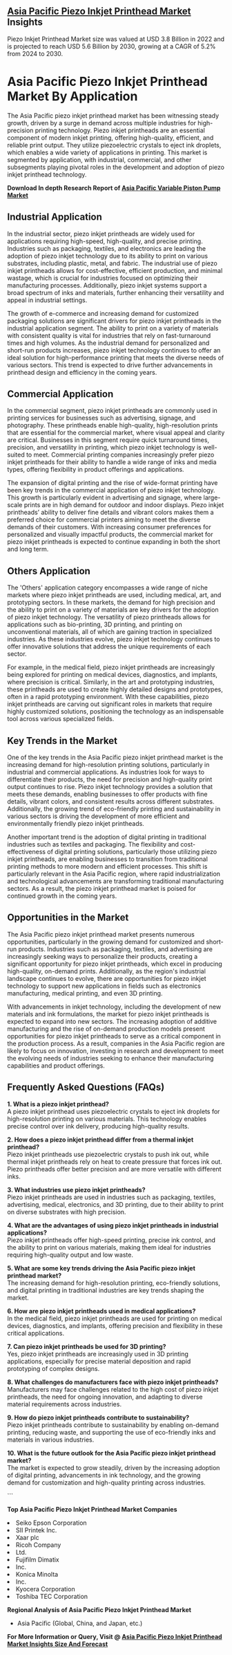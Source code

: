 <h2><a href="https://www.verifiedmarketreports.com/download-sample/?rid=364848&amp;utm_source=Github-Feb&amp;utm_medium=219" target="_blank">Asia Pacific Piezo Inkjet Printhead Market</a> Insights</h2><p>Piezo Inkjet Printhead Market size was valued at USD 3.8 Billion in 2022 and is projected to reach USD 5.6 Billion by 2030, growing at a CAGR of 5.2% from 2024 to 2030.</p><p><h1>Asia Pacific Piezo Inkjet Printhead Market By Application</h1> <p>The Asia Pacific piezo inkjet printhead market has been witnessing steady growth, driven by a surge in demand across multiple industries for high-precision printing technology. Piezo inkjet printheads are an essential component of modern inkjet printing, offering high-quality, efficient, and reliable print output. They utilize piezoelectric crystals to eject ink droplets, which enables a wide variety of applications in printing. This market is segmented by application, with industrial, commercial, and other subsegments playing pivotal roles in the development and adoption of piezo inkjet printhead technology. <p><strong>Download In depth Research Report of <a href="https://www.verifiedmarketreports.com/download-sample/?rid=236118&amp;utm_source=Pulse-Dec&amp;utm_medium=219" target="_blank">Asia Pacific Variable Piston Pump Market</a></strong></p></p> <h2>Industrial Application</h2> <p>In the industrial sector, piezo inkjet printheads are widely used for applications requiring high-speed, high-quality, and precise printing. Industries such as packaging, textiles, and electronics are leading the adoption of piezo inkjet technology due to its ability to print on various substrates, including plastic, metal, and fabric. The industrial use of piezo inkjet printheads allows for cost-effective, efficient production, and minimal wastage, which is crucial for industries focused on optimizing their manufacturing processes. Additionally, piezo inkjet systems support a broad spectrum of inks and materials, further enhancing their versatility and appeal in industrial settings.</p> <p>The growth of e-commerce and increasing demand for customized packaging solutions are significant drivers for piezo inkjet printheads in the industrial application segment. The ability to print on a variety of materials with consistent quality is vital for industries that rely on fast-turnaround times and high volumes. As the industrial demand for personalized and short-run products increases, piezo inkjet technology continues to offer an ideal solution for high-performance printing that meets the diverse needs of various sectors. This trend is expected to drive further advancements in printhead design and efficiency in the coming years.</p> <h2>Commercial Application</h2> <p>In the commercial segment, piezo inkjet printheads are commonly used in printing services for businesses such as advertising, signage, and photography. These printheads enable high-quality, high-resolution prints that are essential for the commercial market, where visual appeal and clarity are critical. Businesses in this segment require quick turnaround times, precision, and versatility in printing, which piezo inkjet technology is well-suited to meet. Commercial printing companies increasingly prefer piezo inkjet printheads for their ability to handle a wide range of inks and media types, offering flexibility in product offerings and applications.</p> <p>The expansion of digital printing and the rise of wide-format printing have been key trends in the commercial application of piezo inkjet technology. This growth is particularly evident in advertising and signage, where large-scale prints are in high demand for outdoor and indoor displays. Piezo inkjet printheads’ ability to deliver fine details and vibrant colors makes them a preferred choice for commercial printers aiming to meet the diverse demands of their customers. With increasing consumer preferences for personalized and visually impactful products, the commercial market for piezo inkjet printheads is expected to continue expanding in both the short and long term.</p> <h2>Others Application</h2> <p>The 'Others' application category encompasses a wide range of niche markets where piezo inkjet printheads are used, including medical, art, and prototyping sectors. In these markets, the demand for high precision and the ability to print on a variety of materials are key drivers for the adoption of piezo inkjet technology. The versatility of piezo printheads allows for applications such as bio-printing, 3D printing, and printing on unconventional materials, all of which are gaining traction in specialized industries. As these industries evolve, piezo inkjet technology continues to offer innovative solutions that address the unique requirements of each sector.</p> <p>For example, in the medical field, piezo inkjet printheads are increasingly being explored for printing on medical devices, diagnostics, and implants, where precision is critical. Similarly, in the art and prototyping industries, these printheads are used to create highly detailed designs and prototypes, often in a rapid prototyping environment. With these capabilities, piezo inkjet printheads are carving out significant roles in markets that require highly customized solutions, positioning the technology as an indispensable tool across various specialized fields.</p> <h2>Key Trends in the Market</h2> <p>One of the key trends in the Asia Pacific piezo inkjet printhead market is the increasing demand for high-resolution printing solutions, particularly in industrial and commercial applications. As industries look for ways to differentiate their products, the need for precision and high-quality print output continues to rise. Piezo inkjet technology provides a solution that meets these demands, enabling businesses to offer products with fine details, vibrant colors, and consistent results across different substrates. Additionally, the growing trend of eco-friendly printing and sustainability in various sectors is driving the development of more efficient and environmentally friendly piezo inkjet printheads.</p> <p>Another important trend is the adoption of digital printing in traditional industries such as textiles and packaging. The flexibility and cost-effectiveness of digital printing solutions, particularly those utilizing piezo inkjet printheads, are enabling businesses to transition from traditional printing methods to more modern and efficient processes. This shift is particularly relevant in the Asia Pacific region, where rapid industrialization and technological advancements are transforming traditional manufacturing sectors. As a result, the piezo inkjet printhead market is poised for continued growth in the coming years.</p> <h2>Opportunities in the Market</h2> <p>The Asia Pacific piezo inkjet printhead market presents numerous opportunities, particularly in the growing demand for customized and short-run products. Industries such as packaging, textiles, and advertising are increasingly seeking ways to personalize their products, creating a significant opportunity for piezo inkjet printheads, which excel in producing high-quality, on-demand prints. Additionally, as the region's industrial landscape continues to evolve, there are opportunities for piezo inkjet technology to support new applications in fields such as electronics manufacturing, medical printing, and even 3D printing.</p> <p>With advancements in inkjet technology, including the development of new materials and ink formulations, the market for piezo inkjet printheads is expected to expand into new sectors. The increasing adoption of additive manufacturing and the rise of on-demand production models present opportunities for piezo inkjet printheads to serve as a critical component in the production process. As a result, companies in the Asia Pacific region are likely to focus on innovation, investing in research and development to meet the evolving needs of industries seeking to enhance their manufacturing capabilities and product offerings.</p> <h2>Frequently Asked Questions (FAQs)</h2> <p><b>1. What is a piezo inkjet printhead?</b><br>A piezo inkjet printhead uses piezoelectric crystals to eject ink droplets for high-resolution printing on various materials. This technology enables precise control over ink delivery, producing high-quality results.</p> <p><b>2. How does a piezo inkjet printhead differ from a thermal inkjet printhead?</b><br>Piezo inkjet printheads use piezoelectric crystals to push ink out, while thermal inkjet printheads rely on heat to create pressure that forces ink out. Piezo printheads offer better precision and are more versatile with different inks.</p> <p><b>3. What industries use piezo inkjet printheads?</b><br>Piezo inkjet printheads are used in industries such as packaging, textiles, advertising, medical, electronics, and 3D printing, due to their ability to print on diverse substrates with high precision.</p> <p><b>4. What are the advantages of using piezo inkjet printheads in industrial applications?</b><br>Piezo inkjet printheads offer high-speed printing, precise ink control, and the ability to print on various materials, making them ideal for industries requiring high-quality output and low waste.</p> <p><b>5. What are some key trends driving the Asia Pacific piezo inkjet printhead market?</b><br>The increasing demand for high-resolution printing, eco-friendly solutions, and digital printing in traditional industries are key trends shaping the market.</p> <p><b>6. How are piezo inkjet printheads used in medical applications?</b><br>In the medical field, piezo inkjet printheads are used for printing on medical devices, diagnostics, and implants, offering precision and flexibility in these critical applications.</p> <p><b>7. Can piezo inkjet printheads be used for 3D printing?</b><br>Yes, piezo inkjet printheads are increasingly used in 3D printing applications, especially for precise material deposition and rapid prototyping of complex designs.</p> <p><b>8. What challenges do manufacturers face with piezo inkjet printheads?</b><br>Manufacturers may face challenges related to the high cost of piezo inkjet printheads, the need for ongoing innovation, and adapting to diverse material requirements across industries.</p> <p><b>9. How do piezo inkjet printheads contribute to sustainability?</b><br>Piezo inkjet printheads contribute to sustainability by enabling on-demand printing, reducing waste, and supporting the use of eco-friendly inks and materials in various industries.</p> <p><b>10. What is the future outlook for the Asia Pacific piezo inkjet printhead market?</b><br>The market is expected to grow steadily, driven by the increasing adoption of digital printing, advancements in ink technology, and the growing demand for customization and high-quality printing across industries.</p> ```</p><p><strong>Top Asia Pacific Piezo Inkjet Printhead Market Companies</strong></p><div data-test-id=""><p><li>Seiko Epson Corporation</li><li> SII Printek Inc.</li><li> Xaar plc</li><li> Ricoh Company</li><li> Ltd.</li><li> Fujifilm Dimatix</li><li> Inc.</li><li> Konica Minolta</li><li> Inc.</li><li> Kyocera Corporation</li><li> Toshiba TEC Corporation</li></p><div><strong>Regional Analysis of&nbsp;Asia Pacific Piezo Inkjet Printhead Market</strong></div><ul><li dir="ltr"><p dir="ltr">Asia Pacific (Global, China, and Japan, etc.)</p></li></ul><p><strong>For More Information or Query, Visit @&nbsp;</strong><strong><a href="https://www.verifiedmarketreports.com/product/piezo-inkjet-printhead-market/?utm_source=Github-Feb&amp;utm_medium=219" target="_blank">Asia Pacific Piezo Inkjet Printhead Market Insights Size And Forecast</a></strong></p></div><h2>&nbsp;</h2><div data-test-id="">&nbsp;</div>
